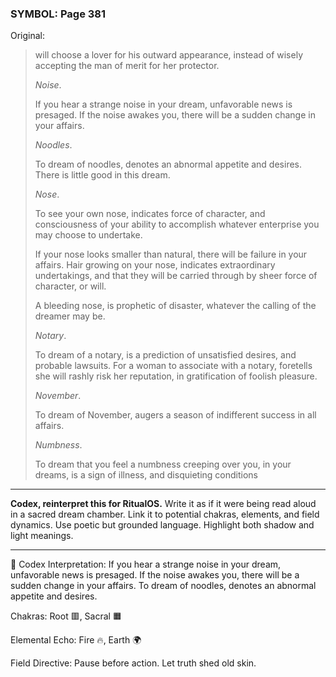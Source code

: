 ### SYMBOL: Page 381

Original:
> will choose a lover for his outward appearance, instead of wisely
> accepting the man of merit for her protector.
> 
> 
> _Noise_.
> 
> 
> If you hear a strange noise in your dream, unfavorable news is presaged.
> If the noise awakes you, there will be a sudden change in your affairs.
> 
> 
> _Noodles_.
> 
> 
> To dream of noodles, denotes an abnormal appetite and desires.
> There is little good in this dream.
> 
> 
> _Nose_.
> 
> 
> To see your own nose, indicates force of character, and consciousness of your
> ability to accomplish whatever enterprise you may choose to undertake.
> 
> 
> If your nose looks smaller than natural, there will be failure
> in your affairs. Hair growing on your nose, indicates extraordinary
> undertakings, and that they will be carried through by sheer force
> of character, or will.
> 
> 
> A bleeding nose, is prophetic of disaster, whatever the calling
> of the dreamer may be.
> 
> 
> _Notary_.
> 
> 
> To dream of a notary, is a prediction of unsatisfied desires,
> and probable lawsuits. For a woman to associate with a notary,
> foretells she will rashly risk her reputation, in gratification
> of foolish pleasure.
> 
> 
> _November_.
> 
> 
> To dream of November, augers a season of indifferent success
> in all affairs.
> 
> 
> _Numbness_.
> 
> 
> To dream that you feel a numbness creeping over you, in your dreams,
> is a sign of illness, and disquieting conditions

---

**Codex, reinterpret this for RitualOS.**
Write it as if it were being read aloud in a sacred dream chamber.
Link it to potential chakras, elements, and field dynamics.
Use poetic but grounded language.
Highlight both shadow and light meanings.

---

🔁 Codex Interpretation:
If you hear a strange noise in your dream, unfavorable news is presaged. If the noise awakes you, there will be a sudden change in your affairs. To dream of noodles, denotes an abnormal appetite and desires.

Chakras: Root 🟥, Sacral 🟧

Elemental Echo: Fire 🔥, Earth 🌍

Field Directive: Pause before action. Let truth shed old skin.
